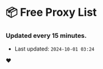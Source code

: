 # :package: Free Proxy List
### Updated every 15 minutes.

- Last updated: `2024-10-01 03:24`

:heart:
